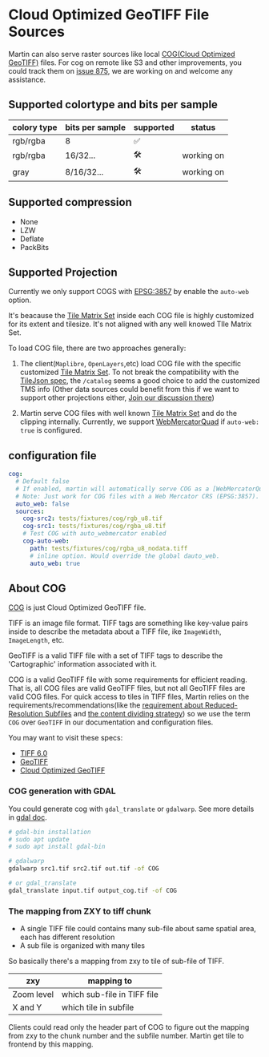 # Cloud Optimized GeoTIFF File Sources

Martin can also serve raster sources like local [COG(Cloud Optimized GeoTIFF)](https://cogeo.org/) files. For cog on remote like S3 and other improvements, you could track them on [issue 875](https://github.com/maplibre/martin/issues/875), we are working on and welcome any assistance.

## Supported colortype and bits per sample

| colory type | bits per sample | supported | status     |
| ----------- | --------------- | --------- | ---------- |
| rgb/rgba    | 8               | ✅         |            |
| rgb/rgba    | 16/32...        | 🛠️         | working on |
| gray        | 8/16/32...      | 🛠️         | working on |

## Supported compression

* None
* LZW
* Deflate
* PackBits

## Supported Projection

Currently we only support COGS with [EPSG:3857](https://epsg.io/3857) by enable the `auto-web` option.

It's beacause the [Tile Matrix Set](https://docs.ogc.org/is/17-083r2/17-083r2.html#72) inside each COG file is highly customized for its extent and tilesize. It's not aligned
with any well knowed TIle Matrix Set.

To load COG file, there are two approaches generally:

1. The client(`Maplibre`, `OpenLayers`,etc) load COG file with the specific customized [Tile Matrix Set](https://docs.ogc.org/is/17-083r2/17-083r2.html#72).
  To not break the compatibility with the [TileJson spec](https://github.com/mapbox/tilejson-spec), the `/catalog` seems a good choice to add the customized TMS info (Other data sources could benefit from this if we want to support other projections either, [Join our discussion there](https://github.com/maplibre/martin/issues/343))

2. Martin serve COG files with well known [Tile Matrix Set](https://docs.ogc.org/is/17-083r2/17-083r2.html#72) and do the clipping internally.
   Currently, we support [WebMercatorQuad](https://docs.ogc.org/is/17-083r2/17-083r2.html#72) if `auto-web: true` is configured.

## configuration file

```yml
cog:
  # Default false
  # If enabled, martin will automatically serve COG as a [WebMercatorQuad](https://docs.ogc.org/is/17-083r2/17-083r2.html#72) service, the tiles will be cliped and merged internally to be aligned with the Web Mercator grid.
  # Note: Just work for COG files with a Web Mercator CRS (EPSG:3857).
  auto_web: false
  sources:
    cog-src2: tests/fixtures/cog/rgb_u8.tif
    cog-src1: tests/fixtures/cog/rgba_u8.tif
    # Test COG with auto_webmercator enabled
    cog-auto-web:
      path: tests/fixtures/cog/rgba_u8_nodata.tiff
      # inline option. Would override the global dauto_web.
      auto_web: true
```

## About COG

[COG](https://cogeo.org/) is just Cloud Optimized GeoTIFF file.

TIFF is an image file format. TIFF tags are something like key-value pairs inside to describe the metadata about a TIFF file, ike `ImageWidth`, `ImageLength`, etc.

GeoTIFF is a valid TIFF file with a set of TIFF tags to describe the 'Cartographic' information associated with it.

COG is a valid GeoTIFF file with some requirements for efficient reading. That is, all COG files are valid GeoTIFF files, but not all GeoTIFF files are valid COG files. For quick access to tiles in TIFF files, Martin relies on the requirements/recommendations(like the [requirement about Reduced-Resolution Subfiles](https://docs.ogc.org/is/21-026/21-026.html#_requirement_reduced_resolution_subfiles) and [the content dividing strategy](https://docs.ogc.org/is/21-026/21-026.html#_tiles)) so we use the term `COG` over `GeoTIFF` in our documentation and configuration files.

You may want to visit these specs:

* [TIFF 6.0](https://www.itu.int/itudoc/itu-t/com16/tiff-fx/docs/tiff6.pdf)
* [GeoTIFF](https://docs.ogc.org/is/19-008r4/19-008r4.html)
* [Cloud Optimized GeoTIFF](https://docs.ogc.org/is/21-026/21-026.html)

### COG generation with GDAL

You could generate cog with `gdal_translate` or `gdalwarp`. See more details in [gdal doc](https://gdal.org/en/latest/drivers/raster/cog.html).

```bash
# gdal-bin installation
# sudo apt update
# sudo apt install gdal-bin

# gdalwarp
gdalwarp src1.tif src2.tif out.tif -of COG

# or gdal_translate
gdal_translate input.tif output_cog.tif -of COG
```

### The mapping from ZXY to tiff chunk

* A single TIFF file could contains many sub-file about same spatial area, each has different resolution
* A sub file is organized with many tiles

So basically there's a mapping from zxy to tile of sub-file of TIFF.

| zxy        | mapping to                  |
| ---------- | --------------------------- |
| Zoom level | which sub-file in TIFF file |
| X and Y    | which tile in subfile       |

Clients could read only the header part of COG to figure out the mapping from zxy to the chunk number and the subfile number. Martin get tile to frontend by this mapping.
